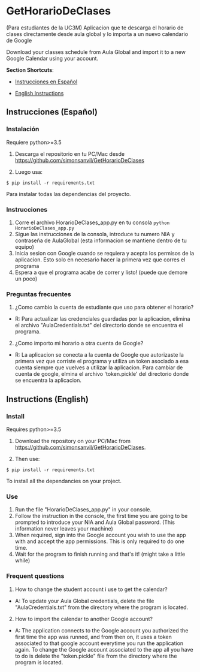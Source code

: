 # GetHorarioDeClases
(Para estudiantes de la UC3M) Aplicacion que te descarga el horario de clases directamente desde aula global y lo importa a un nuevo calendario de Google

Download your classes schedule from Aula Global and import it to a new Google Calendar using your account.

**Section Shortcuts**:

- [Instrucciones en Español](https://github.com/Josersanvil/GetHorarioDeClases/blob/master/README.md#instrucciones-español)

- [English Instructions](https://github.com/Josersanvil/GetHorarioDeClases/blob/master/README.md#instructions-english)

## Instrucciones (Español)

### Instalación

Requiere python>=3.5

1. Descarga el repositorio en tu PC/Mac desde https://github.com/simonsanvil/GetHorarioDeClases 

2. Luego usa:
```
$ pip install -r requirements.txt
```
Para instalar todas las dependencias del proyecto.

### Instrucciones

1. Corre el archivo HorarioDeClases_app.py en tu consola `python HorarioDeClases_app.py`
2. Sigue las instrucciones de la consola, introduce tu numero NIA y contraseña de AulaGlobal (esta informacion se mantiene dentro de tu equipo)
3. Inicia sesion con Google cuando se requiera y acepta los permisos de la aplicacion. Esto solo en necesario hacer la primera vez que corres el programa 
4. Espera a que el programa acabe de correr y listo! (puede que demore un poco)

### Preguntas frecuentes
1. ¿Como cambio la cuenta de estudiante que uso para obtener el horario?

  - R: Para actualizar las credenciales guardadas por la aplicacion, elimina el archivo "AulaCredentials.txt" del directorio donde se encuentra el programa. 

2. ¿Como importo mi horario a otra cuenta de Google? 

  - R: La aplicacion se conecta a la cuenta de Google que autorizaste la primera vez que corriste el programa y utiliza un token asociado a esa cuenta siempre que vuelves a utilizar la aplicacion. Para cambiar de cuenta de google, elmina el archivo 'token.pickle' del directorio donde se encuentra la aplicacion. 
  
## Instructions (English)

### Install

Requires python>=3.5

1. Download the repository on your PC/Mac from https://github.com/simonsanvil/GetHorarioDeClases.

2. Then use:
```
$ pip install -r requirements.txt
```
To install all the dependancies on your project.

### Use

1. Run the file "HorarioDeClases_app.py" in your console.
2. Follow the instruction in the console, the first time you are going to be prompted to introduce your NIA and Aula Global password. (This information never leaves your machine)
3. When required, sign into the Google account you wish to use the app with and accept the app permissions. This is only required to do one time.
4. Wait for the program to finish running and that's it! (might take a little while)


### Frequent questions

1. How to change the student account i use to get the calendar?

  - A: To update your Aula Global credentials, delete the file "AulaCredentials.txt" from the directory where the program is located.

2. How to import the calendar to another Google account?

  - A: The application connects to the Google account you authorized the first time the app was runned, and from then on, it uses a token associated to that google account everytime you run the application again. To change the Google account associated to the app all you have to do is delete the "token.pickle" file from the directory where the program is located.
